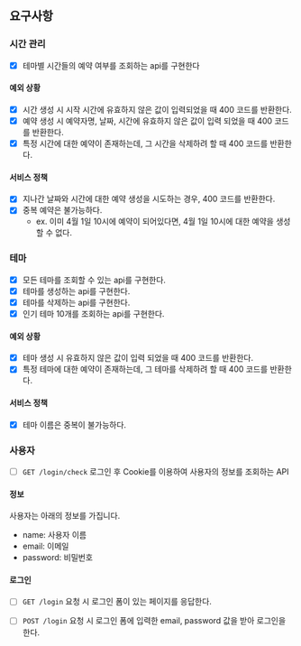 ## 요구사항

### 시간 관리
- [x] 테마별 시간들의 예약 여부를 조회하는 api를 구현한다
#### 예외 상황
- [x] 시간 생성 시 시작 시간에 유효하지 않은 값이 입력되었을 때 400 코드를 반환한다.
- [x] 예약 생성 시 예약자명, 날짜, 시간에 유효하지 않은 값이 입력 되었을 때 400 코드를 반환한다.
- [x] 특정 시간에 대한 예약이 존재하는데, 그 시간을 삭제하려 할 때 400 코드를 반환한다.
#### 서비스 정책
- [x] 지나간 날짜와 시간에 대한 예약 생성을 시도하는 경우, 400 코드를 반환한다.
- [x] 중복 예약은 불가능하다.
  - ex. 이미 4월 1일 10시에 예약이 되어있다면, 4월 1일 10시에 대한 예약을 생성할 수 없다.

### 테마
- [x] 모든 테마를 조회할 수 있는 api를 구현한다.
- [x] 테마를 생성하는 api를 구현한다.
- [x] 테마를 삭제하는 api를 구현한다.
- [x] 인기 테마 10개를 조회하는 api를 구현한다.
#### 예외 상황
- [x] 테마 생성 시 유효하지 않은 값이 입력 되었을 때 400 코드를 반환한다.
- [x] 특정 테마에 대한 예약이 존재하는데, 그 테마를 삭제하려 할 때 400 코드를 반환한다.
#### 서비스 정책
- [x] 테마 이름은 중복이 불가능하다.

### 사용자
- [ ] `GET /login/check` 로그인 후 Cookie를 이용하여 사용자의 정보를 조회하는 API
#### 정보
사용자는 아래의 정보를 가집니다.
- name: 사용자 이름 
- email: 이메일 
- password: 비밀번호 
#### 로그인
- [ ] `GET /login` 요청 시 로그인 폼이 있는 페이지를 응답한다.
- [ ] `POST /login` 요청 시 로그인 폼에 입력한 email, password 값을 받아 로그인을 한다.


